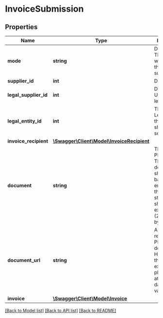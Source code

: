 # InvoiceSubmission

## Properties
Name | Type | Description | Notes
------------ | ------------- | ------------- | -------------
**mode** | **string** | DEPRECATED. The mode in which to run this invoice submission. | [optional] 
**supplier_id** | **int** | DEPRECATED. | [optional] 
**legal_supplier_id** | **int** | DEPRECATED. Use legalEntityId | [optional] 
**legal_entity_id** | **int** | The id of the LegalEntity this invoice should be sent for. | [optional] 
**invoice_recipient** | [**\Swagger\Client\Model\InvoiceRecipient**](InvoiceRecipient.md) |  | 
**document** | **string** | The invoice in PDF form. The document should be base64 encoded and the enocded string length should not exceed 2MB (2097152 bytes). | [optional] 
**document_url** | **string** | A URL to retrieve the PDF document via HTTP GET. If the link expires, please allow at least 7 days of validity. | [optional] 
**invoice** | [**\Swagger\Client\Model\Invoice**](Invoice.md) |  | 

[[Back to Model list]](../README.md#documentation-for-models) [[Back to API list]](../README.md#documentation-for-api-endpoints) [[Back to README]](../README.md)


